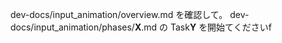 dev-docs/input_animation/overview.md を確認して。
dev-docs/input_animation/phases/**X**.md の Task**Y** を開始てくださいf

